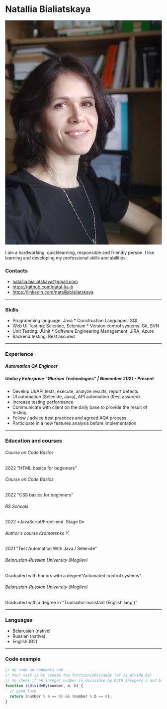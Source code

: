 # Natallia Bialiatskaya
![my_photo](/img/Natallia.jpg)

I am a hardworking, quicklearning, responsible and friendly person. I like learning and developing my professional skills and abilities. 

### Contacts
- <natallia.bialiatskaya@gmail.com>
- <https://github.com/natal-lia-b>
- <https://linkedin.com/natalliabialiatskaya>

***

### Skills
* Programming language: Java              * Construction Languages: SQL
* Web UI Testing: Selenide, Selenium      * Version control systems: Git, SVN
* Unit Testing: JUnit                     * Software Engineering Management: JIRA, Azure
* Backend testing: Rest assured

***

### Experience
##### Automation QA Engineer
##### Unitary Enterprise "Glorium Technologies" |  November 2021 - Present
- Develop UI/API tests, execute, analyze results, report defects
- UI automation (Selenide, Java), API automation (Rest assured)
- Increase testing performance
- Communicate with client on the daily base to provide the result of testing
- Follow / advice best practices and agreed AQA process
- Participate in a new features analysis before implementation

***

### Education and courses
###### Course on Code Basics
2022
"HTML basics for beginners"
###### Course on Code Basics
2022
"CSS basics for beginners"
###### RS Schools 
2022
«JavaScript/Front-end. Stage 0»
###### Author's course Kramarenko Y.
2021
"Test Automation With Java / Selenide"

###### Belarusian-Russian University (Mogilev)
Graduated with honors with a degree"Automated control systems".
###### Belarusian-Russian University (Mogilev)
Graduated with a degree in "Translator-assistant (English lang.)"

***

### Languages
* Belarusian (native)
* Russian (native)
* English (B2)

***

### Code example
```javascript
// my code on codewars.com
// Your task is to create the functionisDivideBy (or is_divide_by) 
// to check if an integer number is divisible by both integers a and b.
function isDivideBy(number, a, b) {
  // good luck
  return (number % a == 0) && (number % b == 0);
}
```